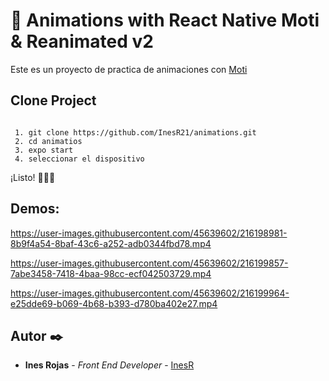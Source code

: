 # 🚀 Animations with React Native Moti &amp; Reanimated v2

Este es un proyecto de practica de animaciones con [Moti](https://moti.fyi/)

## Clone Project

```

 1. git clone https://github.com/InesR21/animations.git
 2. cd animatios
 3. expo start
 4. seleccionar el dispositivo

```

¡Listo! 🚀🚀🚀


## Demos:

https://user-images.githubusercontent.com/45639602/216198981-8b9f4a54-8baf-43c6-a252-adb0344fbd78.mp4

https://user-images.githubusercontent.com/45639602/216199857-7abe3458-7418-4baa-98cc-ecf042503729.mp4

https://user-images.githubusercontent.com/45639602/216199964-e25dde69-b069-4b68-b393-d780ba402e27.mp4









## Autor ✒️

- **Ines Rojas** - _Front End Developer_ - [InesR](https://inesrojas.com/)
